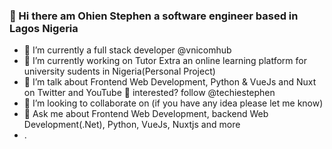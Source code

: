 ### 👋 Hi there am Ohien Stephen a software engineer based in Lagos Nigeria

<!--
**ohienstephen/ohienstephen** is a ✨ _special_ ✨ repository because its `README.md` (this file) appears on your GitHub profile.

Here are some ideas to get you started:
-->

- 🔭 I’m currently a full stack developer @vnicomhub
- 🔭 I’m currently working on Tutor Extra an online learning platform for university sudents in Nigeria(Personal Project)
- 🌱 I’m talk about  Frontend Web Development, Python & VueJs and Nuxt on Twitter and YouTube 🤩 interested? follow @techiestephen
- 👯 I’m looking to collaborate on (if you have any idea please let me know)
- 💬 Ask me about Frontend Web Development, backend Web Development(.Net), Python, VueJs, Nuxtjs and more
- . 
<!--
- 📫 How to reach me: ...
- 😄 Pronouns: ...
- ⚡ Fun fact: ...
-->
